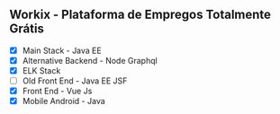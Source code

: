 ## Workix - Plataforma de Empregos Totalmente Grátis

- [x] Main Stack - Java EE
- [x] Alternative Backend - Node Graphql
- [x] ELK Stack
- [ ] Old Front End - Java EE JSF
- [x] Front End - Vue Js
- [x] Mobile Android - Java
<!--

**Here are some ideas to get you started:**

🙋‍♀️ A short introduction - what is your organization all about?
🌈 Contribution guidelines - how can the community get involved?
👩‍💻 Useful resources - where can the community find your docs? Is there anything else the community should know?
🍿 Fun facts - what does your team eat for breakfast?
🧙 Remember, you can do mighty things with the power of [Markdown](https://docs.github.com/github/writing-on-github/getting-started-with-writing-and-formatting-on-github/basic-writing-and-formatting-syntax)
-->
